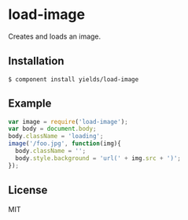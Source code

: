 
# load-image

  Creates and loads an image.

## Installation

    $ component install yields/load-image

## Example

```js
var image = require('load-image');
var body = document.body;
body.className = 'loading';
image('/foo.jpg', function(img){
  body.className = '';
  body.style.background = 'url(' + img.src + ')';
});
```
   

## License

  MIT
